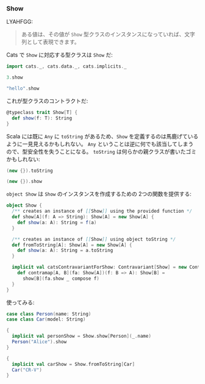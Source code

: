 
### Show

LYAHFGG:

> ある値は、その値が `Show` 型クラスのインスタンスになっていれば、文字列として表現できます。

Cats で `Show` に対応する型クラスは `Show` だ:

```scala mdoc
import cats._, cats.data._, cats.implicits._

3.show

"hello".show
```

これが型クラスのコントラクトだ:

```scala
@typeclass trait Show[T] {
  def show(f: T): String
}
```

Scala には既に `Any` に `toString` があるため、`Show`
を定義するのは馬鹿げているように一見見えるかもしれない。
`Any` ということは逆に何でも該当してしまうので、型安全性を失うことになる。
`toString` は何らかの親クラスが書いたゴミかもしれない:

```scala mdoc
(new {}).toString
```

```scala mdoc:fail
(new {}).show
```

`object Show` は `Show` のインスタンスを作成するための 2つの関数を提供する:

```scala
object Show {
  /** creates an instance of [[Show]] using the provided function */
  def show[A](f: A => String): Show[A] = new Show[A] {
    def show(a: A): String = f(a)
  }

  /** creates an instance of [[Show]] using object toString */
  def fromToString[A]: Show[A] = new Show[A] {
    def show(a: A): String = a.toString
  }

  implicit val catsContravariantForShow: Contravariant[Show] = new Contravariant[Show] {
    def contramap[A, B](fa: Show[A])(f: B => A): Show[B] =
      show[B](fa.show _ compose f)
  }
}
```

使ってみる:

```scala mdoc
case class Person(name: String)
case class Car(model: String)

{
  implicit val personShow = Show.show[Person](_.name)
  Person("Alice").show
}

{
  implicit val carShow = Show.fromToString[Car]
  Car("CR-V")
}
```
